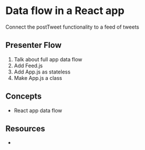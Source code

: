 Data flow in a React app
=================

Connect the postTweet functionality to a feed of tweets

## Presenter Flow

1. Talk about full app data flow
2. Add Feed.js
3. Add App.js as stateless
4. Make App.js a class

## Concepts

* React app data flow

## Resources

*
